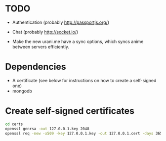 TODO
==

* Authentication (probably http://passportjs.org/)

* Chat (probably http://socket.io/)

* Make the new urani.me have a sync options, which syncs anime between servers efficiently.

Dependencies
===

* A certificate (see below for instructions on how to create a self-signed one)
* mongodb

Create self-signed certificates
===

```sh
cd certs
openssl genrsa -out 127.0.0.1.key 2048
openssl req -new -x509 -key 127.0.0.1.key -out 127.0.0.1.cert -days 3650 -subj /CN=127.0.0.1
```
